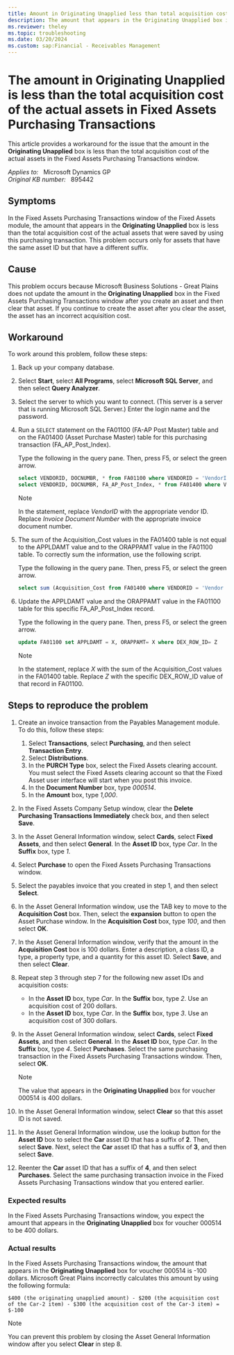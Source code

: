 ```yaml
---
title: Amount in Originating Unapplied less than total acquisition cost
description: The amount that appears in the Originating Unapplied box is less than the total acquisition cost of the actual assets that were saved by using this purchasing transaction. Provides a workaround.
ms.reviewer: theley
ms.topic: troubleshooting
ms.date: 03/20/2024
ms.custom: sap:Financial - Receivables Management
---
```

# The amount in Originating Unapplied is less than the total acquisition cost of the actual assets in Fixed Assets Purchasing Transactions

This article provides a workaround for the issue that the amount in the **Originating Unapplied** box is less than the total acquisition cost of the actual assets in the Fixed Assets Purchasing Transactions window.

_Applies to:_ &nbsp; Microsoft Dynamics GP  
_Original KB number:_ &nbsp; 895442

## Symptoms

In the Fixed Assets Purchasing Transactions window of the Fixed Assets module, the amount that appears in the **Originating Unapplied** box is less than the total acquisition cost of the actual assets that were saved by using this purchasing transaction. This problem occurs only for assets that have the same asset ID but that have a different suffix.

## Cause

This problem occurs because Microsoft Business Solutions - Great Plains does not update the amount in the **Originating Unapplied** box in the Fixed Assets Purchasing Transactions window after you create an asset and then clear that asset. If you continue to create the asset after you clear the asset, the asset has an incorrect acquisition cost.

## Workaround

To work around this problem, follow these steps:

1. Back up your company database.
2. Select **Start**, select **All Programs**, select **Microsoft SQL Server**, and then select **Query Analyzer**.
3. Select the server to which you want to connect. (This server is a server that is running Microsoft SQL Server.) Enter the login name and the password.

4. Run a `SELECT` statement on the FA01100 (FA-AP Post Master) table and on the FA01400 (Asset Purchase Master) table for this purchasing transaction (FA_AP_Post_Index).

   Type the following in the query pane. Then, press F5, or select the green arrow.

   ```sql
   select VENDORID, DOCNUMBR, * from FA01100 where VENDORID = 'VendorID' and DOCNUMBR = 'Invoice Document Number'
   select VENDORID, DOCNUMBR, FA_AP_Post_Index, * from FA01400 where VENDORID = 'VendorID' and DOCNUMBR = 'Invoice Document Number'
   ```

   > [!NOTE]
   > In the statement, replace *VendorID* with the appropriate vendor ID. Replace *Invoice Document Number* with the appropriate invoice document number.

5. The sum of the Acquisition_Cost values in the FA01400 table is not equal to the APPLDAMT value and to the ORAPPAMT value in the FA01100 table. To correctly sum the information, use the following script.

   Type the following in the query pane. Then, press F5, or select the green arrow.

   ```sql
   select sum (Acquisition_Cost from FA01400 where VENDORID = 'Vendor ID' and DOCNUMBR = 'Invoice Document Number.
   ```

6. Update the APPLDAMT value and the ORAPPAMT value in the FA01100 table for this specific FA_AP_Post_Index record.

   Type the following in the query pane. Then, press F5, or select the green arrow.

   ```sql
   update FA01100 set APPLDAMT = X, ORAPPAMT= X where DEX_ROW_ID= Z
   ```

   > [!NOTE]
   > In the statement, replace *X* with the sum of the Acquisition_Cost values in the FA01400 table. Replace *Z* with the specific DEX_ROW_ID value of that record in FA01100.

## Steps to reproduce the problem

1. Create an invoice transaction from the Payables Management module. To do this, follow these steps:

    1. Select **Transactions**, select **Purchasing**, and then select **Transaction Entry**.
    2. Select **Distributions**.
    3. In the **PURCH Type** box, select the Fixed Assets clearing account. You must select the Fixed Assets clearing account so that the Fixed Asset user interface will start when you post this invoice.
    4. In the **Document Number** box, type *000514*.
    5. In the **Amount** box, type *1,000*.

2. In the Fixed Assets Company Setup window, clear the **Delete Purchasing Transactions Immediately** check box, and then select **Save**.
3. In the Asset General Information window, select **Cards**, select **Fixed Assets**, and then select **General**. In the **Asset ID** box, type *Car*. In the **Suffix** box, type *1*.

4. Select **Purchase** to open the Fixed Assets Purchasing Transactions window.
5. Select the payables invoice that you created in step 1, and then select **Select**.

6. In the Asset General Information window, use the TAB key to move to the **Acquisition Cost** box. Then, select the **expansion** button to open the Asset Purchase window. In the **Acquisition Cost** box, type *100*, and then select **OK**.

7. In the Asset General Information window, verify that the amount in the **Acquisition Cost** box is 100 dollars. Enter a description, a class ID, a type, a property type, and a quantity for this asset ID. Select **Save**, and then select **Clear**.
8. Repeat step 3 through step 7 for the following new asset IDs and acquisition costs:

    - In the **Asset ID** box, type *Car*. In the **Suffix** box, type *2*. Use an acquisition cost of 200 dollars.
    - In the **Asset ID** box, type *Car*. In the **Suffix** box, type *3*. Use an acquisition cost of 300 dollars.

9. In the Asset General Information window, select **Cards**, select **Fixed Assets**, and then select **General**. In the **Asset ID** box, type *Car*. In the **Suffix** box, type *4*. Select **Purchases**. Select the same purchasing transaction in the Fixed Assets Purchasing Transactions window. Then, select **OK**.

    > [!NOTE]
    > The value that appears in the **Originating Unapplied** box for voucher 000514 is 400 dollars.

10. In the Asset General Information window, select **Clear** so that this asset ID is not saved.
11. In the Asset General Information window, use the lookup button for the **Asset ID** box to select the **Car** asset ID that has a suffix of **2**. Then, select **Save**. Next, select the **Car** asset ID that has a suffix of **3**, and then select **Save**.

12. Reenter the **Car** asset ID that has a suffix of **4**, and then select **Purchases**. Select the same purchasing transaction invoice in the Fixed Assets Purchasing Transactions window that you entered earlier.

### Expected results

In the Fixed Assets Purchasing Transactions window, you expect the amount that appears in the **Originating Unapplied** box for voucher 000514 to be 400 dollars.

### Actual results

In the Fixed Assets Purchasing Transactions window, the amount that appears in the **Originating Unapplied** box for voucher 000514 is -100 dollars. Microsoft Great Plains incorrectly calculates this amount by using the following formula:

`$400 (the originating unapplied amount) - $200 (the acquisition cost of the Car-2 item) - $300 (the acquisition cost of the Car-3 item) = $-100`

> [!NOTE]
> You can prevent this problem by closing the Asset General Information window after you select **Clear** in step 8.
